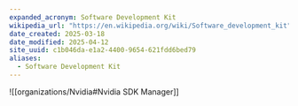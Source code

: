 ```yaml
---
expanded_acronym: Software Development Kit
wikipedia_url: "https://en.wikipedia.org/wiki/Software_development_kit"
date_created: 2025-03-18
date_modified: 2025-04-12
site_uuid: c1b046da-e1a2-4400-9654-621fdd6bed79
aliases:
  - Software Development Kit
---
```


![[organizations/Nvidia#Nvidia SDK Manager]]